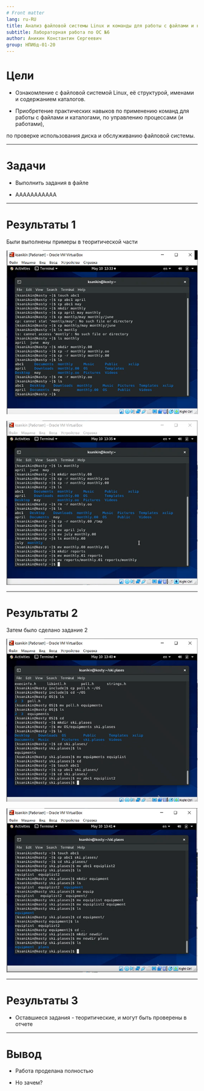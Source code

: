 ```yaml
---
# Front matter
lang: ru-RU
title: Анализ файловой системы Linux и команды для работы с файлами и каталогами
subtitle: Лабораторная работа по ОС №6
author: Аникин Константин Сергеевич
group: НПИбд-01-20
---
```


# Цели

- Ознакомление с файловой системой Linux, её структурой, именами и содержанием каталогов. 

- Приобретение практических навыков по применению команд для работы с файлами и каталогами, по управлению процессами (и работами), 

по проверке использования диска и обслуживанию файловой системы.

---

# Задачи

- Выполнить задания в файле

- ААААААААААА

---

# Результаты 1

Были выполнены примеры в теоритической части

![](images/1.png)

![](images/2.png)

---

# Результаты 2

Затем было сделано задание 2

![](images/4.png)

![](images/5.png)

---

# Результаты 3

- Оставшиеся задания - теоритические, и могут быть проверены в отчете

---

# Вывод

- Работа проделана полностью

- Но зачем?
